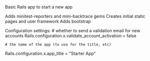 Basic Rails app to start a new app

Adds minitest-reporters and mini-backtrace gems
Creates initial static pages and user framework
Adds bootstrap

Configuration settings:
    # whether to send a validation email for new accounts
  Rails.configuration.x.validate_account_activation = false

    # the name of the app (to use for the title, etc)
  Rails.configuration.x.app_title = "Starter App"
